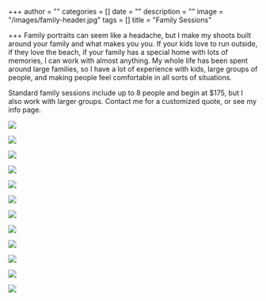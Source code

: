 +++
author = ""
categories = []
date = ""
description = ""
image = "/images/family-header.jpg"
tags = []
title = "Family Sessions"

+++
Family portraits can seem like a headache, but I make my shoots built around your family and what makes you you.  If your kids love to run outside, if they love the beach, if your family has a special home with lots of memories, I can work with almost anything. My whole life has been spent around large families, so I have a lot of experience with kids, large groups of people, and making people feel comfortable in all sorts of situations. 

Standard family sessions include up to 8 people and begin at $175, but I also work with larger groups.  Contact me for a customized quote, or see my info page.

![](/images/img_5592.jpg)

![](/images/img_5583.jpg)

![](/images/img_5475.jpg)

![](/images/img_5464.jpg)

![](/images/img_5485.jpg)

![](/images/img_5545.jpg)

![](/images/img_5570.jpg)

![](/images/img_5523.jpg)

![](/images/img_0089.jpg)

![](/images/img_0098.jpg)

![](/images/img_0077.jpg)

![](/images/img_0100.jpg)